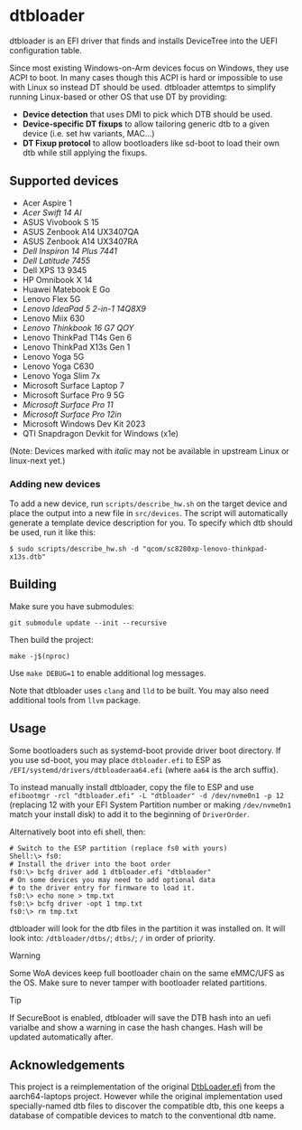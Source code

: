 # dtbloader

dtbloader is an EFI driver that finds and installs DeviceTree into the UEFI configuration table.

Since most existing Windows-on-Arm devices focus on Windows, they use ACPI to boot. In many cases
though this ACPI is hard or impossible to use with Linux so instead DT should be used. dtbloader
attemtps to simplify running Linux-based or other OS that use DT by providing:

- **Device detection** that uses DMI to pick which DTB should be used.
- **Device-specific DT fixups** to allow tailoring generic dtb to a given device (i.e. set hw variants, MAC...)
- **DT Fixup protocol** to allow bootloaders like sd-boot to load their own dtb while still applying the fixups.

## Supported devices

<!--
  We keep this list simple and just alphabetical order for now but
  add soc to each device in a comment so it's easier to split per-soc later.
-->

- <!-- sc7180   --> Acer Aspire 1
- *<!-- x1p64100 --> Acer Swift 14 AI*
- <!-- x1e80100 --> ASUS Vivobook S 15
- <!-- x1p42100 --> ASUS Zenbook A14 UX3407QA
- <!-- x1e80100 --> ASUS Zenbook A14 UX3407RA
- *<!-- x1e80100 --> Dell Inspiron 14 Plus 7441*
- *<!-- x1e80100 --> Dell Latitude 7455*
- <!-- x1e80100 --> Dell XPS 13 9345
- <!-- x1e80100 --> HP Omnibook X 14
- <!-- sc8280xp --> Huawei Matebook E Go
- <!-- sc8180x  --> Lenovo Flex 5G
- *<!-- x1p42100 --> Lenovo IdeaPad 5 2-in-1 14Q8X9*
- <!-- msm8998 --> Lenovo Miix 630
- *<!-- x1p42100 --> Lenovo Thinkbook 16 G7 QOY*
- <!-- x1e78100 --> Lenovo ThinkPad T14s Gen 6
- <!-- sc8280xp --> Lenovo ThinkPad X13s Gen 1
- <!-- sc8180x  --> Lenovo Yoga 5G
- <!-- sdm850   --> Lenovo Yoga C630
- <!-- x1e80100 --> Lenovo Yoga Slim 7x
- <!-- x1e80100 --> Microsoft Surface Laptop 7
- <!-- sc8280xp --> Microsoft Surface Pro 9 5G
- *<!-- x1e80100 --> Microsoft Surface Pro 11*
- *<!-- x1p42100 --> Microsoft Surface Pro 12in*
- <!-- sc8280xp --> Microsoft Windows Dev Kit 2023
- <!-- x1e001de --> QTI Snapdragon Devkit for Windows (x1e)

(Note: Devices marked with *italic* may not be available in upstream Linux or linux-next yet.)

### Adding new devices

To add a new device, run `scripts/describe_hw.sh` on the target device and place the output into a new file
in `src/devices`. The script will automatically generate a template device description for you. To specify
which dtb should be used, run it like this:

```
$ sudo scripts/describe_hw.sh -d "qcom/sc8280xp-lenovo-thinkpad-x13s.dtb"
```

## Building

Make sure you have submodules:

```
git submodule update --init --recursive
```

Then build the project:

```
make -j$(nproc)
```

Use `make DEBUG=1` to enable additional log messages.

Note that dtbloader uses `clang` and `lld` to be built. You may also need additional tools from `llvm` package.

## Usage

Some bootloaders such as systemd-boot provide driver boot directory. If you use sd-boot, you may place
`dtbloader.efi` to ESP as `/EFI/systemd/drivers/dtbloaderaa64.efi` (where `aa64` is the arch suffix).

To instead manually install dtbloader, copy the file to ESP and use `efibootmgr -rcl "dtbloader.efi" -L "dtbloader" -d /dev/nvme0n1 -p 12`
(replacing 12 with your EFI System Partition number or making `/dev/nvme0n1` match your install disk)
to add it to the beginning of `DriverOrder`.

Alternatively boot into efi shell, then:

```
# Switch to the ESP partition (replace fs0 with yours)
Shell:\> fs0:
# Install the driver into the boot order
fs0:\> bcfg driver add 1 dtbloader.efi "dtbloader"
# On some devices you may need to add optional data
# to the driver entry for firmware to load it.
fs0:\> echo none > tmp.txt
fs0:\> bcfg driver -opt 1 tmp.txt
fs0:\> rm tmp.txt
```

dtbloader will look for the dtb files in the partition it was installed on. It will look into:
`/dtbloader/dtbs/`; `dtbs/`; `/` in order of priority.

> [!WARNING]
> Some WoA devices keep full bootloader chain on the same eMMC/UFS as the OS. Make sure to never tamper with
> bootloader related partitions.

> [!TIP]
> If SecureBoot is enabled, dtbloader will save the DTB hash into an uefi varialbe and show a warning
> in case the hash changes. Hash will be updated automatically after.

## Acknowledgements

This project is a reimplementation of the original [DtbLoader.efi](https://github.com/aarch64-laptops/edk2/tree/dtbloader-app)
from the aarch64-laptops project. However while the original implementation used specially-named dtb files to discover
the compatible dtb, this one keeps a database of compatible devices to match to the conventional dtb name.
